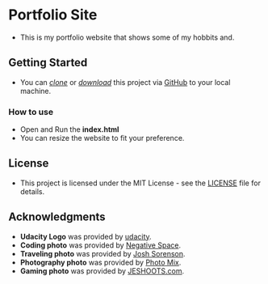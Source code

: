 # Portfolio Site
* This is my portfolio website that shows some of my hobbits and.

## Getting Started

* You can *[clone](https://github.com/arrickx/Portfolio-Site.git)* or *[download](https://github.com/arrickx/Portfolio-Site.git)* this project via [GitHub](https://github.com) to your local machine.

### How to use

* Open and Run the **index.html**
* You can resize the website to fit your preference.


## License

* This project is licensed under the MIT License - see the [LICENSE](LICENSE) file for details.

## Acknowledgments

* **Udacity Logo** was provided by [udacity](http://blog.udacity.com/?s=logo).
* **Coding photo** was provided by [Negative Space](https://www.pexels.com/photo/coffee-writing-computer-blogging-34676/).
* **Traveling photo** was provided by [Josh Sorenson](https://www.pexels.com/photo/flight-flying-plane-air-travel-59519/).
* **Photography photo** was provided by [Photo Mix](https://www.pexels.com/photo/black-dslr-camera-mounted-on-black-tripod-212372/).
* **Gaming photo** was provided by [JESHOOTS.com](https://www.pexels.com/photo/blur-close-up-device-display-442576/).


